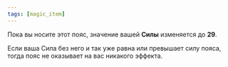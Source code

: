 ```yaml
---
tags: [magic_item]
---
```


Пока вы носите этот пояс, значение вашей **Силы** изменяется до **29**.

Если ваша Сила без него и так уже равна или превышает силу пояса, тогда пояс не оказывает на вас никакого эффекта.

